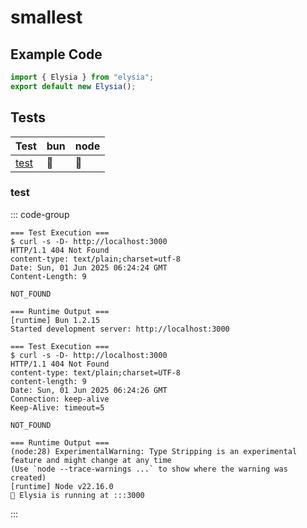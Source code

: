 # smallest

## Example Code

```typescript
import { Elysia } from "elysia";
export default new Elysia();


```

## Tests

| Test | bun | node |
| --- | --- | --- |
| [test](#test) | 🏃 | 🏃 |

### test

::: code-group

```text [bun]
=== Test Execution ===
$ curl -s -D- http://localhost:3000
HTTP/1.1 404 Not Found
content-type: text/plain;charset=utf-8
Date: Sun, 01 Jun 2025 06:24:24 GMT
Content-Length: 9

NOT_FOUND

=== Runtime Output ===
[runtime] Bun 1.2.15
Started development server: http://localhost:3000

```

```text [node]
=== Test Execution ===
$ curl -s -D- http://localhost:3000
HTTP/1.1 404 Not Found
content-type: text/plain;charset=UTF-8
content-length: 9
Date: Sun, 01 Jun 2025 06:24:26 GMT
Connection: keep-alive
Keep-Alive: timeout=5

NOT_FOUND

=== Runtime Output ===
(node:28) ExperimentalWarning: Type Stripping is an experimental feature and might change at any time
(Use `node --trace-warnings ...` to show where the warning was created)
[runtime] Node v22.16.0
🦊 Elysia is running at :::3000

```

:::
